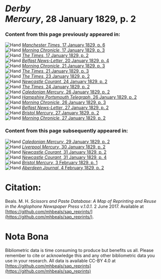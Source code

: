 # *Derby Mercury*, 28 January 1829, p. 2  
  
### Content from this page previously appeared in:  
![Hand](http://scissorsandpaste.net/wp-content/uploads/2017/06/smallhandpointer.png) [*Manchester Times*, 17 January 1829, p. 6](https://mhbeals.github.io/sap_html/Manchester-Times/Manchester-Times-17-January-1829-p-6)  
![Hand](http://scissorsandpaste.net/wp-content/uploads/2017/06/smallhandpointer.png) [*Morning Chronicle*, 17 January 1829, p. 3](https://mhbeals.github.io/sap_html/Morning-Chronicle/Morning-Chronicle-17-January-1829-p-3)  
![Hand](http://scissorsandpaste.net/wp-content/uploads/2017/06/smallhandpointer.png) [*The Times*, 17 January 1829, p. 2](https://mhbeals.github.io/sap_html/The-Times/The-Times-17-January-1829-p-2)  
![Hand](http://scissorsandpaste.net/wp-content/uploads/2017/06/smallhandpointer.png) [*Belfast News-Letter*, 20 January 1829, p. 4](https://mhbeals.github.io/sap_html/Belfast-News-Letter/Belfast-News-Letter-20-January-1829-p-4)  
![Hand](http://scissorsandpaste.net/wp-content/uploads/2017/06/smallhandpointer.png) [*Morning Chronicle*, 21 January 1829, p. 3](https://mhbeals.github.io/sap_html/Morning-Chronicle/Morning-Chronicle-21-January-1829-p-3)  
![Hand](http://scissorsandpaste.net/wp-content/uploads/2017/06/smallhandpointer.png) [*The Times*, 21 January 1829, p. 3](https://mhbeals.github.io/sap_html/The-Times/The-Times-21-January-1829-p-3)  
![Hand](http://scissorsandpaste.net/wp-content/uploads/2017/06/smallhandpointer.png) [*The Times*, 23 January 1829, p. 2](https://mhbeals.github.io/sap_html/The-Times/The-Times-23-January-1829-p-2)  
![Hand](http://scissorsandpaste.net/wp-content/uploads/2017/06/smallhandpointer.png) [*Newcastle Courant*, 24 January 1829, p. 2](https://mhbeals.github.io/sap_html/Newcastle-Courant/Newcastle-Courant-24-January-1829-p-2)  
![Hand](http://scissorsandpaste.net/wp-content/uploads/2017/06/smallhandpointer.png) [*The Times*, 24 January 1829, p. 2](https://mhbeals.github.io/sap_html/The-Times/The-Times-24-January-1829-p-2)  
![Hand](http://scissorsandpaste.net/wp-content/uploads/2017/06/smallhandpointer.png) [*Caledonian Mercury*, 26 January 1829, p. 2](https://mhbeals.github.io/sap_html/Caledonian-Mercury/Caledonian-Mercury-26-January-1829-p-2)  
![Hand](http://scissorsandpaste.net/wp-content/uploads/2017/06/smallhandpointer.png) [*Hampshire Portsmouth Telegraph*, 26 January 1829, p. 2](https://mhbeals.github.io/sap_html/Hampshire-Portsmouth-Telegraph/Hampshire-Portsmouth-Telegraph-26-January-1829-p-2)  
![Hand](http://scissorsandpaste.net/wp-content/uploads/2017/06/smallhandpointer.png) [*Morning Chronicle*, 26 January 1829, p. 3](https://mhbeals.github.io/sap_html/Morning-Chronicle/Morning-Chronicle-26-January-1829-p-3)  
![Hand](http://scissorsandpaste.net/wp-content/uploads/2017/06/smallhandpointer.png) [*Belfast News-Letter*, 27 January 1829, p. 2](https://mhbeals.github.io/sap_html/Belfast-News-Letter/Belfast-News-Letter-27-January-1829-p-2)  
![Hand](http://scissorsandpaste.net/wp-content/uploads/2017/06/smallhandpointer.png) [*Bristol Mercury*, 27 January 1829, p. 2](https://mhbeals.github.io/sap_html/Bristol-Mercury/Bristol-Mercury-27-January-1829-p-2)  
![Hand](http://scissorsandpaste.net/wp-content/uploads/2017/06/smallhandpointer.png) [*Morning Chronicle*, 27 January 1829, p. 2](https://mhbeals.github.io/sap_html/Morning-Chronicle/Morning-Chronicle-27-January-1829-p-2)  
  
### Content from this page subsequently appeared in:  
![Hand](http://scissorsandpaste.net/wp-content/uploads/2017/06/smallhandpointer.png) [*Caledonian Mercury*, 29 January 1829, p. 2](https://mhbeals.github.io/sap_html/Caledonian-Mercury/Caledonian-Mercury-29-January-1829-p-2)  
![Hand](http://scissorsandpaste.net/wp-content/uploads/2017/06/smallhandpointer.png) [*Liverpool Mercury*, 30 January 1829, p. 2](https://mhbeals.github.io/sap_html/Liverpool-Mercury/Liverpool-Mercury-30-January-1829-p-2)  
![Hand](http://scissorsandpaste.net/wp-content/uploads/2017/06/smallhandpointer.png) [*Newcastle Courant*, 31 January 1829, p. 2](https://mhbeals.github.io/sap_html/Newcastle-Courant/Newcastle-Courant-31-January-1829-p-2)  
![Hand](http://scissorsandpaste.net/wp-content/uploads/2017/06/smallhandpointer.png) [*Newcastle Courant*, 31 January 1829, p. 4](https://mhbeals.github.io/sap_html/Newcastle-Courant/Newcastle-Courant-31-January-1829-p-4)  
![Hand](http://scissorsandpaste.net/wp-content/uploads/2017/06/smallhandpointer.png) [*Bristol Mercury*, 3 February 1829, p. 1](https://mhbeals.github.io/sap_html/Bristol-Mercury/Bristol-Mercury-3-February-1829-p-1)  
![Hand](http://scissorsandpaste.net/wp-content/uploads/2017/06/smallhandpointer.png) [*Aberdeen Journal*, 4 February 1829, p. 2](https://mhbeals.github.io/sap_html/Aberdeen-Journal/Aberdeen-Journal-4-February-1829-p-2)  


# Citation: 

Beals. M. H. *Scissors and Paste Database: A Map of Reprinting and Reuse in the Anglophone Newspaper Press v.1.0.1.* 2 June 2017. Available at [https://github.com/mhbeals/sap_reprints/](https://github.com/mhbeals/sap_reprints/). 

# Nota Bona

Bibliometric data is time consuming to produce but benefits us all. Please remember to cite or acknowledge this and any other bibliometric data you use in your research. All data is available CC-BY 4.0 at [https://github.com/mhbeals/sap_reprints](https://github.com/mhbeals/sap_reprints)